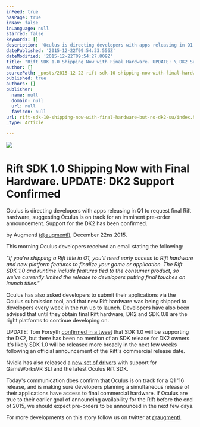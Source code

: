 ```yaml
---
inFeed: true
hasPage: true
inNav: false
inLanguage: null
starred: false
keywords: []
description: 'Oculus is directing developers with apps releasing in Q1 to request final Rift hardware, suggesting Oculus is on track for an imminent pre-order announcement. Support for the DK2 has also been confirmed.'
datePublished: '2015-12-22T09:54:33.556Z'
dateModified: '2015-12-22T09:54:27.809Z'
title: "Rift SDK 1.0 Shipping Now with Final Hardware. UPDATE: \_DK2 Support Confirmed"
author: []
sourcePath: _posts/2015-12-22-rift-sdk-10-shipping-now-with-final-hardware-but-no-dk2-su.md
published: true
authors: []
publisher:
  name: null
  domain: null
  url: null
  favicon: null
url: rift-sdk-10-shipping-now-with-final-hardware-but-no-dk2-su/index.html
_type: Article

---
```

![](https://s3-us-west-2.amazonaws.com/the-grid-img/p/264a323aa84cc08c7c5a6d9b234602d11a7c42a7.jpg)

# Rift SDK 1.0 Shipping Now with Final Hardware. UPDATE:  DK2 Support Confirmed

Oculus is directing developers with apps releasing in Q1 to request final Rift hardware, suggesting Oculus is on track for an imminent pre-order announcement. Support for the DK2 has been confirmed.

by Augmentl ([@augmentl][0]), December 22ns 2015\.

This morning Oculus developers received an email stating the following:

_"If you're shipping a Rift title in Q1, you'll need early access to Rift hardware and new platform features to finalize your game or application. The Rift SDK 1.0 and runtime include features tied to the consumer product, so we've currently limited the release to developers putting final touches on launch titles."_

Oculus has also asked developers to submit their applications via the Oculus submission tool, and that new Rift hardware was being shipped to developers every week in the run up to launch. Developers have also been advised that until they obtain final Rift hardware, DK2 and SDK 0.8 are the right platforms to continue developing on. 

UPDATE: Tom Forsyth [confirmed in a tweet][1] that SDK 1.0 will be supporting the DK2, but there has been no mention of an SDK release for DK2 owners. It's likely SDK 1.0 will be released more broadly in the next few weeks following an official announcement of the Rift's commercial release date.

Nvidia has also released a [new set of drivers][2] with support for GameWorksVR SLI and the latest Oculus Rift SDK. 

Today's communication does confirm that Oculus is on track for a Q1 '16 release, and is making sure developers planning a simultaneous release of their applications have access to final commercial hardware. If Oculus are true to their earlier goal of announcing availability for the Rift before the end of 2015, we should expect pre-orders to be announced in the next few days. 

For more developments on this story follow us on twitter at [@augmentl][0].

[0]: http://twitter.com/augmentl
[1]: https://twitter.com/tom_forsyth/status/679185974237106176
[2]: http://www.geforce.co.uk/drivers/results/97063